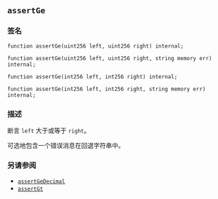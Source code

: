 ## `assertGe`

### 签名

```solidity
function assertGe(uint256 left, uint256 right) internal;
```

```solidity
function assertGe(uint256 left, uint256 right, string memory err) internal;
```

```solidity
function assertGe(int256 left, int256 right) internal;
```

```solidity
function assertGe(int256 left, int256 right, string memory err) internal;
```

### 描述

断言 `left` 大于或等于 `right`。

可选地包含一个错误消息在回退字符串中。

### 另请参阅

- [`assertGeDecimal`](./assertGeDecimal.md)
- [`assertGt`](./assertGt.md)